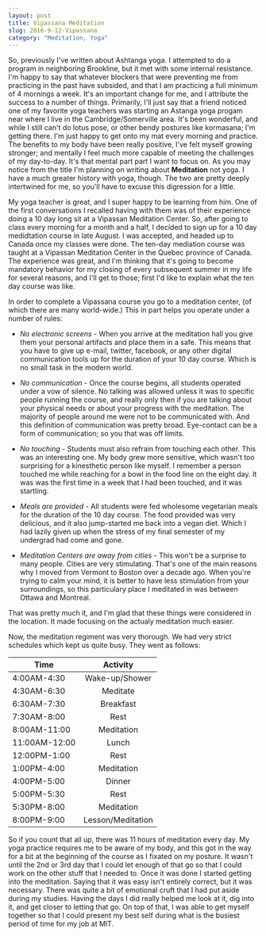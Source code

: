 ```yaml
---
layout: post
title: Vipassana Meditation
slug: 2016-9-12-Vipassana
category: "Meditation, Yoga"
---
```


So, previously I've written about Ashtanga yoga. I attempted to do a program in
neighboring Brookline, but it met with some internal resistance. I'm happy to say that
whatever blockers that were preventing me from practicing in the past have
subsided, and that I am practicing a full minimum of 4 mornings a week. It's an
important change for me, and I attribute the success to a number of things.
Primarily, I'll just say that a friend noticed one of my favorite yoga teachers
was starting an Astanga yoga progam near where I live in the
Cambridge/Somerville area. It's been wonderful, and while I still can't do lotus
pose, or other bendy postures like kormasana; I'm getting there. I'm just happy
to get onto my mat every morning and practice. The benefits to my body have been
really positive, I've felt myself growing stronger; and mentally I feel much
more capable of meeting the challenges of my day-to-day. It's that mental part
part I want to focus on. As you may notice from the title I'm
planning on writing about **Meditation** not yoga. I have a much greater history
with yoga, though. The two are pretty deeply intertwined for me, so you'll have
to excuse this digression for a little. 

My yoga teacher is great, and I super happy to be learning from him. One of the
first conversations I recalled having with them was of their experience doing a
10 day long sit at a Vipassan Meditation Center. So, after going to class every
morning for a month and a half, I decided to sign up for a 10 day medidtation
course in late August. I was accepted, and headed up to Canada once my classes were done.
The ten-day mediation course was taught at a Vipassan Meditation Center in the Quebec 
province of Canada. The experience was great, and I'm thinking that it's going
to become mandatory behavior for my closing of every subsequent summer in my 
life for several reasons, and I'll get to those; first I'd like to explain what the ten day course was like.

In order to complete a Vipassana course you go to a meditation center, (of which
there are many world-wide.) This in part helps you operate under a number of rules:
* *No electronic screens* - When you arrive at the meditation hall you give
   them your personal artifacts and place them in a safe. This means that you have to
   give up e-mail, twitter, facebook, or any other digital communication tools
   up for the duration of your 10 day course. Which is no small task in the modern world.

* *No communication* - Once the course begins, all students operated under a vow of
  silence. No talking was allowed unless it was to specific people running the course, and really only then if you are talking
  about your physical needs or about your progress with the meditation. The majority of
  people around me were not to be communicated with. And this definition of communication was pretty broad. Eye-contact can be a form
  of communication; so you that was off limits.

* *No touching* - Students must also refrain from touching each other. This was an
  interesting one. My body grew more sensitive, which wasn't too surprising for a kinesthetic person
  like myself. I remember a person touched me while reaching for a bowl in the food
  line on the eight day. It was was the first time in a week that I had been touched,
  and it was startling.

* *Meals are provided* - All students were fed wholesome vegetarian meals for
  the duration of the 10 day course. The food provided was very
  delicious, and it also jump-started me back into a vegan diet. Which I had
  lazily given up when the stress of my final semester of my undergrad had come
  and gone.

* *Meditation Centers are away from cities* - This won't be a surprise to many
  people. Cities are very stimulating. That's one of the main reasons why I
  moved from Vermont to Boston over a decade ago. When you're trying to calm
  your mind, it is better to have less stimulation from your surroundings, so
  this particulary place I meditated in was between Ottawa and Montreal.

That was pretty much it, and I'm glad that these things were considered in the
location. It made focusing on the actualy meditation much easier. 

Now, the meditation regiment was very thorough. We had very strict schedules
which kept us quite busy. They went as follows:

| Time | Activity |
| ---- |:--------:|
| 4:00AM-4:30 | Wake-up/Shower |
| 4:30AM-6:30 | Meditate |
| 6:30AM-7:30 | Breakfast |
| 7:30AM-8:00 | Rest |
| 8:00AM-11:00 | Meditation |
| 11:00AM-12:00 | Lunch |
| 12:00PM-1:00 | Rest |
| 1:00PM-4:00 | Meditation |
| 4:00PM-5:00 | Dinner |
| 5:00PM-5:30 | Rest |
| 5:30PM-8:00 | Meditation |
| 8:00PM-9:00 | Lesson/Meditation |

So if you count that all up, there was 11 hours of meditation every day. My yoga
practice requires me to be aware of my body, and this got in the way for a bit at
the beginning of the course as I fixated on my posture. It wasn't until the 2nd or 3rd day that I could
let enough of that go so that I could work on the other stuff that I needed to. Once it
was done I started getting into the meditation. Saying that it was easy isn't
entirely correct, but it was necessary. There was quite a
bit of emotional cruft that I had put aside during my studies.
Having the days I did really helped me look at it, dig into it, and get closer
to letting that go. On top of that, I was able to get myself together so that I could present my best self during what is
the busiest period of time for my job at MIT.
